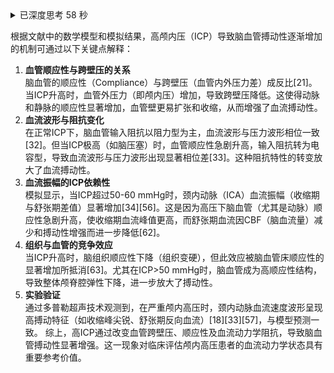 <details >
                  <summary>已深度思考 58 秒</summary>
                  <blockquote><p>好的，我现在需要回答用户的问题：“为什么高颅内压的情况下，脑血管搏动性逐渐增加？”根据提供的上下文信息，我需要找到相关的段落并进行分析。</p>
<p>首先，我注意到在STRUCTURE OF THE MODEL部分，特别是段落[21]提到：“According to the exponential nature of pressure-volume relationship in blood vessels, these parameters are inversely proportional to the transmural pressure in large basal arteries and large cerebral veins, respectively. This implies that cerebrovascular pulsatility progressively increases at high values of ICP.” 这里明确说明，当颅内压（ICP）升高时，脑血管的搏动性逐渐增加，原因是血管的顺应性与跨壁压成反比，而跨壁压在高ICP时会降低，导致顺应性增加，从而搏动性增强。</p>
<p>接下来，在RESULTS部分，段落[32]提到当CPP（脑灌注压）趋近于零时，动脉顺应性变得极高，导致输入阻抗变为电容型，血流波形与压力波形差异增大，这可能进一步解释了高ICP下搏动性增加的现象。此外，段落[62]指出，在严重颅内高压时，舒张期血流对ICP变化更为敏感，而收缩期血流则受影响较小，这也支持了搏动性增加的观点。</p>
<p>DISCUSSION部分的段落[63]提到，当ICP超过50-60 mmHg时，脑组织顺应性下降，但脑血管床的顺应性显著增加，导致整体颅脊腔的弹性降低，从而VPR（容积压力反应）下降，这也与搏动性增加有关。同时，段落[61]提到，在严重颅内高压时，脑血管顺应性急剧增加，导致ICA血流振幅显著上升，这与实验数据一致。</p>
<p>综合这些信息，高颅内压导致脑血管搏动性增加的主要机制包括：跨壁压降低导致血管顺应性增加，血流波形与压力波形的相位差变化，以及血管床顺应性在高压下的显著变化。需要将这些点用中文清晰地组织起来，并引用对应的段落编号。</p>
</blockquote>
                  </details>


根据文献中的数学模型和模拟结果，高颅内压（ICP）导致脑血管搏动性逐渐增加的机制可通过以下关键点解释：
1. **血管顺应性与跨壁压的关系**  
   脑血管的顺应性（Compliance）与跨壁压（血管内外压力差）成反比[21]。当ICP升高时，血管外压力（即颅内压）增加，导致跨壁压降低。这使得动脉和静脉的顺应性显著增加，血管壁更易扩张和收缩，从而增强了血流搏动性。
2. **血流波形与阻抗变化**  
   在正常ICP下，脑血管输入阻抗以阻力型为主，血流波形与压力波形相位一致[32]。但当ICP极高（如脑压塞）时，血管顺应性急剧升高，输入阻抗转为电容型，导致血流波形与压力波形出现显著相位差[33]。这种阻抗特性的转变放大了血流搏动性。
3. **血流振幅的ICP依赖性**  
   模拟显示，当ICP超过50-60 mmHg时，颈内动脉（ICA）血流振幅（收缩期与舒张期差值）显著增加[34][56]。这是因为高压下脑血管（尤其是动脉）顺应性急剧升高，使收缩期血流峰值更高，而舒张期血流因CBF（脑血流量）减少和搏动性增强而进一步降低[62]。
4. **组织与血管的竞争效应**  
   当ICP升高时，脑组织顺应性下降（组织变硬），但此效应被脑血管床顺应性的显著增加所抵消[63]。尤其在ICP>50 mmHg时，脑血管成为高顺应性结构，导致整体颅脊腔弹性下降，进一步放大了搏动性。
5. **实验验证**  
   通过多普勒超声技术观测到，在严重颅内高压时，颈内动脉血流速度波形呈现高搏动特征（如收缩峰尖锐、舒张期反向血流）[18][33][57]，与模型预测一致。
综上，高ICP通过改变血管跨壁压、顺应性及血流动力学阻抗，导致脑血管搏动性显著增强。这一现象对临床评估颅内高压患者的血流动力学状态具有重要参考价值。